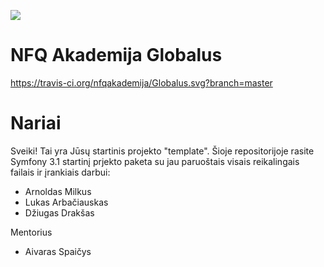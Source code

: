 ![](https://avatars0.githubusercontent.com/u/4995607?v=3&s=100)

NFQ Akademija Globalus
============

https://travis-ci.org/nfqakademija/Globalus.svg?branch=master

# Nariai

Sveiki! Tai yra Jūsų startinis projekto "template". 
Šioje repositorijoje rasite Symfony 3.1 startinį prjekto paketa su jau paruoštais 
visais reikalingais failais ir įrankiais darbui:
 
- Arnoldas Milkus
- Lukas Arbačiauskas
- Džiugas Drakšas

Mentorius
- Aivaras Spaičys



